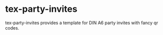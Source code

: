# tex-party-invites

tex-party-invites provides a template for DIN A6 party invites with
fancy qr codes.  

